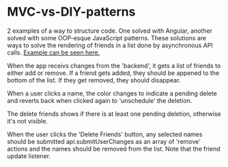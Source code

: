 MVC-vs-DIY-patterns
===================

2 examples of a way to structure code. One solved with Angular, another solved with some OOP-esque JavaScript patterns.
These solutions are ways to solve the rendering of friends in a list done by asynchronous API calls. [Example can be seen here.](http://www.vinhalbwachs.com/AngularThinControllerExample)

When the app receivs changes from the 'backend', it gets a list of friends to either add or remove. If a friend gets added, they should be appened to the bottom of the list. If they get removed, they should disappear.

When a user clicks a name, the color changes to indicate a pending delete and reverts back when clicked again to 'unschedule' the deletion.

The delete friends shows if there is at least one pending deletion, otherwise it's not visible.

When the user clicks the 'Delete Friends' button, any selected names should be submitted api.submitUserChanges as an array of 'remove' actions and the names should be removed from the list. Note that the friend update listener.
